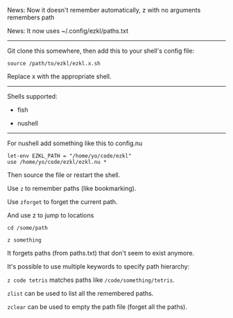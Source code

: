 News: Now it doesn't remember automatically, z with no arguments remembers path

News: It now uses ~/.config/ezkl/paths.txt

---

Git clone this somewhere, then add this to your shell's config file:

```
source /path/to/ezkl/ezkl.x.sh
```

Replace x with the appropriate shell.

---

Shells supported:

- fish

- nushell

---

For nushell add something like this to config.nu

```
let-env EZKL_PATH = "/home/yo/code/ezkl"
use /home/yo/code/ezkl/ezkl.nu *
```

Then source the file or restart the shell.

Use `z` to remember paths (like bookmarking).

Use `zforget` to forget the current path.

And use z to jump to locations

`cd /some/path`

`z something`

It forgets paths (from paths.txt) that don't seem to exist anymore.

It's possible to use multiple keywords to specify path hierarchy:

`z code tetris` matches paths like `/code/something/tetris`. 

`zlist` can be used to list all the remembered paths.

`zclear` can be used to empty the path file (forget all the paths).